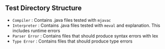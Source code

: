 
## Test Directory Structure

* `Compiler` : Contains .java files tested with `mjavac`
* `Interpreter` : Contains .java files tested with `meval` and explanation. This includes runtime errors
* `Parser Error` : Contains files that should produce syntax errors with lex
* `Type Error` : Contains files that should produce type errors
